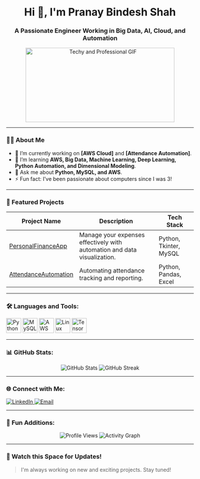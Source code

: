<!--
**SPARTANX21/SPARTANX21** is a ✨ _special_ ✨ repository because its `README.md` (this file) appears on your GitHub profile.

Here are some ideas to get you started:

- 🔭 I’m currently working on ...
- 🌱 I’m currently learning ...
- 👯 I’m looking to collaborate on ...
- 🤔 I’m looking for help with ...
- 💬 Ask me about ...
- 📫 How to reach me: ...
- 😄 Pronouns: ...
- ⚡ Fun fact: ...
-->
<h1 align="center">Hi 👋, I'm Pranay Bindesh Shah</h1>
<h3 align="center">A Passionate Engineer Working in Big Data, AI, Cloud, and Automation</h3>

<div align="center">
  <img src="https://media.giphy.com/media/iIqmM5tTjmpOB9mpbn/giphy.gif" width="400" height="200" alt="Techy and Professional GIF"/>
</div>



---

### 👨‍💻 About Me
- 🔭 I’m currently working on **[AWS Cloud]** and **[Attendance Automation]**.
- 🌱 I’m learning **AWS, Big Data, Machine Learning, Deep Learning, Python Automation, and Dimensional Modeling**.
- 💬 Ask me about **Python, MySQL, and AWS**.
- ⚡ Fun fact: I’ve been passionate about computers since I was 3!

---

### 🚀 Featured Projects
| Project Name     | Description                                     | Tech Stack         |
|-------------------|-------------------------------------------------|--------------------|
| [PersonalFinanceApp](https://github.com/SPARTANX21/PersonalFinanceApp) | Manage your expenses effectively with automation and data visualization. | Python, Tkinter, MySQL |
| [AttendanceAutomation](https://github.com/SPARTANX21/AttendanceAutomation) | Automating attendance tracking and reporting. | Python, Pandas, Excel |

---

### 🛠️ Languages and Tools:
<p align="left">
  <img src="https://cdn.jsdelivr.net/gh/devicons/devicon/icons/python/python-original.svg" alt="Python" width="40" height="40"/>
  <img src="https://cdn.jsdelivr.net/gh/devicons/devicon/icons/mysql/mysql-original.svg" alt="MySQL" width="40" height="40"/>
  <img src="https://cdn.jsdelivr.net/gh/devicons/devicon/icons/amazonwebservices/amazonwebservices-original.svg" alt="AWS" width="40" height="40"/>
  <img src="https://cdn.jsdelivr.net/gh/devicons/devicon/icons/linux/linux-original.svg" alt="Linux" width="40" height="40"/>
  <img src="https://cdn.jsdelivr.net/gh/devicons/devicon/icons/tensorflow/tensorflow-original.svg" alt="TensorFlow" width="40" height="40"/>
</p>

---

### 📊 GitHub Stats:
<p align="center">
  <img src="https://github-readme-stats.vercel.app/api?username=SPARTANX21&show_icons=true&theme=tokyonight" alt="GitHub Stats" />
  <img src="https://github-readme-streak-stats.herokuapp.com/?user=SPARTANX21&theme=tokyonight" alt="GitHub Streak" />
</p>

---

### 🌐 Connect with Me:
<p align="left">
  <a href="https://www.linkedin.com/in/shahpranay57/" target="_blank">
    <img src="https://img.shields.io/badge/LinkedIn-blue?style=for-the-badge&logo=linkedin" alt="LinkedIn" />
  </a>
  <a href="mailto:panushah57@gmail.com" target="_blank">
    <img src="https://img.shields.io/badge/Email-red?style=for-the-badge&logo=gmail" alt="Email" />
  </a>
</p>

---

### 🌟 Fun Additions:
<p align="center">
  <img src="https://visitor-badge.laobi.icu/badge?page_id=SPARTANX21" alt="Profile Views" />
  <img src="https://github.com/SPARTANX21/github-readme-activity-graph/blob/main/demo.svg" alt="Activity Graph"/>
</p>

---

### 🎥 Watch this Space for Updates!
> I'm always working on new and exciting projects. Stay tuned!
